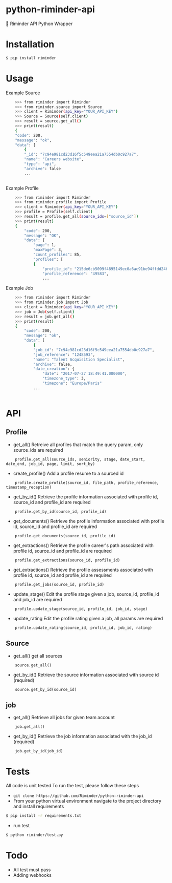 # python-riminder-api
🐍 Riminder API Python Wrapper


# Installation

```sh
$ pip install riminder
```

# Usage

Example Source 

```sh
    >>> from riminder import Riminder
    >>> from riminder.source import Source
    >>> client = Riminder(api_key="YOUR_API_KEY")
    >>> Source = Source(self.client)
    >>> result = source.get_all()
    >>> print(result)
    {
    "code": 200,
    "message": "ok",
    "data": [
        {
        "_id": "7c94e981cd23d16f5c549eea21a7554db0c927a7",
        "name": "Careers website",
        "type": "api",
        "archive": false
        ...
                
```

Example Profile 

```sh
    >>> from riminder import Riminder
    >>> from riminder.profile import Profile
    >>> client = Riminder(api_key="YOUR_API_KEY")
    >>> profile = Profile(self.client)
    >>> result = profile.get_all(source_ids=["source_id"])
    >>> print(result)
    {
        "code": 200,
        "message": "OK",
        "data": {
            "page": 1,
            "maxPage": 3,
            "count_profiles": 85,
            "profiles": [
            {
                "profile_id": "215de6cb5099f4895149ec0a6ac91be94ffdd246",
                "profile_reference": "49583",
                ...

```
Example Job 

```sh
    >>> from riminder import Riminder
    >>> from riminder.job import Job
    >>> client = Riminder(api_key="YOUR_API_KEY")
    >>> job = Job(self.client)
    >>> result = job.get_all()
    >>> print(result)
    {
        "code": 200,
        "message": "ok",
        "data": [
            {
            "job_id": "7c94e981cd23d16f5c549eea21a7554db0c927a7",
            "job_reference": "1248593",
            "name": "Talent Acquisition Specialist",
            "archive": false,
            "date_creation": {
                "date": "2017-07-27 18:49:41.000000",
                "timezone_type": 3,
                "timezone": "Europe/Paris"
            ...
                
```

# API

## Profile

* get_all()
Retreive all profiles that match the query param, only source_ids are required

```
    profile.get_all(source_ids, seniority, stage, date_start, date_end, job_id, page, limit, sort_by)
```

* create_profile()
Add a profile resume to a sourced id

```
    profile.create_profile(source_id, file_path, profile_reference, timestamp_reception)
```

* get_by_id()
Retrieve the profile information associated with profile id, source_id and profile_id are required

```
    profile.get_by_id(source_id, profile_id)
```

* get_documents()
Retrieve the profile information associated with profile id, source_id and profile_id are required

```
    profile.get_documents(source_id, profile_id)
```

* get_extractions()
Retrieve the profile career's path associated with profile id, source_id and profile_id are required

```
    profile.get_extractions(source_id, profile_id)
```

* get_extractions()
Retrieve the profile assessments associated with profile id, source_id and profile_id are required

```
    profile.get_jobs(source_id, profile_id)
```

* update_stage()
Edit the profile stage given a job, source_id, profile_id and job_id are required

```
    profile.update_stage(source_id, profile_id, job_id, stage)
```

* update_rating
Edit the profile rating given a job, all params are required

```
    profile.update_rating(source_id, profile_id, job_id, rating)
```


## Source

* get_all()
get all sources

```
    source.get_all()
```

* get_by_id()
Retrieve the source information associated with source id (required)

```
    source.get_by_id(source_id)
```

## job

* get_all()
Retrieve all jobs for given team account

```
    job.get_all()
```

* get_by_id()
Retrieve the job information associated with the job_id (required)

```
    job.get_by_id(job_id)
```


# Tests
All code is unit tested
To run the test, please follow these steps
* `git clone https://github.com/Riminder/python-riminder-api`
* From your python virtual environment navigate to the project directory and install requirements
```sh
$ pip install -r requirements.txt
```
* run test
```sh
$ python riminder/test.py
```

# Todo

* All test must pass
* Adding webhooks